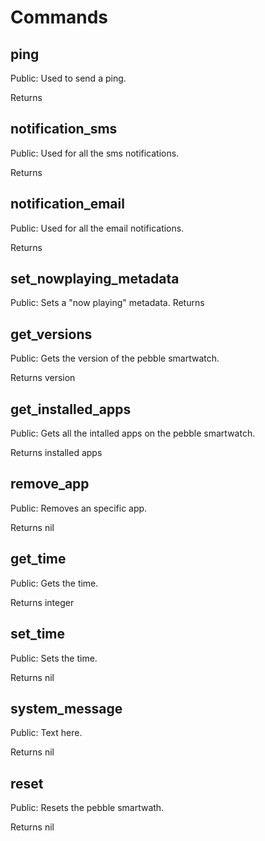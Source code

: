# Commands

## ping           

Public: Used to send a ping.

Returns 

## notification_sms           

Public: Used for all the sms notifications.

Returns 

## notification_email           

Public: Used for all the email notifications.

Returns 

## set_nowplaying_metadata           

Public: Sets a "now playing" metadata.
Returns 

## get_versions           

Public: Gets the version of the pebble smartwatch.

Returns version

## get_installed_apps           

Public: Gets all the intalled apps on the pebble smartwatch.

Returns installed apps

## remove_app           

Public: Removes an specific app.

Returns nil

## get_time           

Public: Gets the time.

Returns integer

## set_time           

Public: Sets the time.

Returns nil

## system_message           

Public: Text here.

Returns nil

## reset           

Public: Resets the pebble smartwath.

Returns nil

